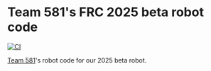 # Team 581's FRC 2025 beta robot code

[![CI](https://github.com/team581/2025-beta/actions/workflows/ci.yml/badge.svg)](https://github.com/team581/2025-beta/actions/workflows/ci.yml)

[Team 581](https://github.com/team581)'s robot code for our 2025 beta robot.
